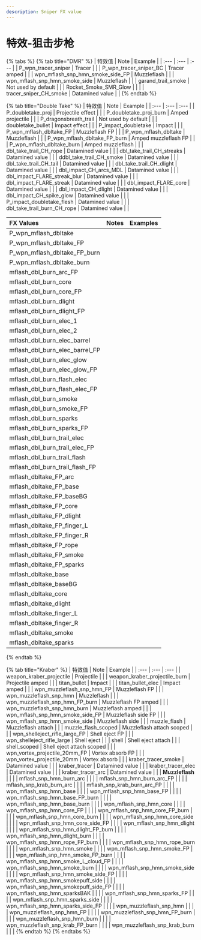 ```yaml
---
description: Sniper FX value
---
```


# 特效-狙击步枪

{% tabs %}
{% tab title="DMR" %}
| 特效值 | Note | Example |
| :--- | :--- | :--- |
| P\_wpn\_tracer\_sniper | Tracer |  |
| P\_wpn\_tracer\_sniper\_BC | Tracer amped |  |
| wpn\_mflash\_snp\_hmn\_smoke\_side\_FP | Muzzleflash |  |
| wpn\_mflash\_snp\_hmn\_smoke\_side | Muzzleflash |  |
| garand\_trail\_smoke | Not used by default |  |
| Rocket\_Smoke\_SMR\_Glow |  |  |
| tracer\_sniper\_CH\_smoke | Datamined value |  |
{% endtab %}

{% tab title="Double Take" %}
| 特效值 | Note | Example |
| :--- | :--- | :--- |
| P\_doubletake\_proj | Projectile effect |  |
| P\_doubletake\_proj\_burn | Amped projectile |  |
| P\_dragonsbreath\_trail | Not used by default |  |
| doubletake\_bullet | Impact effect |  |
| P\_impact\_doubletake | Impact |  |
| P\_wpn\_mflash\_dbltake\_FP | Muzzleflash FP |  |
| P\_wpn\_mflash\_dbltake | Muzzleflash |  |
| P\_wpn\_mflash\_dbltake\_FP\_burn | Amped muzzleflash FP |  |
| P\_wpn\_mflash\_dbltake\_burn | Amped muzzleflash |  |
| dbl\_take\_trail\_CH\_rope | Datamined value |  |
| dbl\_take\_trail\_CH\_streaks | Datamined value |  |
| ddbl\_take\_trail\_CH\_smoke | Datamined value |  |
| dbl\_take\_trail\_CH\_tail | Datamined value |  |
| dbl\_take\_trail\_CH\_dlight | Datamined value |  |
| dbl\_impact\_CH\_arcs\_MDL | Datamined value |  |
| dbl\_impact\_FLARE\_streak\_blur | Datamined value |  |
| dbl\_impact\_FLARE\_streak | Datamined value |  |
| dbl\_impact\_FLARE\_core | Datamined value |  |
| dbl\_impact\_CH\_dlight | Datamined value |  |
| dbl\_impact\_CH\_spike\_glow | Datamined value |  |
| P\_impact\_doubletake\_flesh | Datamined value |  |
| dbl\_take\_trail\_burn\_CH\_rope | Datamined value |  |

| FX Values | Notes | Examples |
| :--- | :--- | :--- |
| P\_wpn\_mflash\_dbltake |  |  |
| P\_wpn\_mflash\_dbltake\_FP |  |  |
| P\_wpn\_mflash\_dbltake\_FP\_burn |  |  |
| P\_wpn\_mflash\_dbltake\_burn |  |  |
| mflash\_dbl\_burn\_arc\_FP |  |  |
| mflash\_dbl\_burn\_core |  |  |
| mflash\_dbl\_burn\_core\_FP |  |  |
| mflash\_dbl\_burn\_dlight |  |  |
| mflash\_dbl\_burn\_dlight\_FP |  |  |
| mflash\_dbl\_burn\_elec\_1 |  |  |
| mflash\_dbl\_burn\_elec\_2 |  |  |
| mflash\_dbl\_burn\_elec\_barrel |  |  |
| mflash\_dbl\_burn\_elec\_barrel\_FP |  |  |
| mflash\_dbl\_burn\_elec\_glow |  |  |
| mflash\_dbl\_burn\_elec\_glow\_FP |  |  |
| mflash\_dbl\_burn\_flash\_elec |  |  |
| mflash\_dbl\_burn\_flash\_elec\_FP |  |  |
| mflash\_dbl\_burn\_smoke |  |  |
| mflash\_dbl\_burn\_smoke\_FP |  |  |
| mflash\_dbl\_burn\_sparks |  |  |
| mflash\_dbl\_burn\_sparks\_FP |  |  |
| mflash\_dbl\_burn\_trail\_elec |  |  |
| mflash\_dbl\_burn\_trail\_elec\_FP |  |  |
| mflash\_dbl\_burn\_trail\_flash |  |  |
| mflash\_dbl\_burn\_trail\_flash\_FP |  |  |
| mflash\_dbltake\_FP\_arc |  |  |
| mflash\_dbltake\_FP\_base |  |  |
| mflash\_dbltake\_FP\_baseBG |  |  |
| mflash\_dbltake\_FP\_core |  |  |
| mflash\_dbltake\_FP\_dlight |  |  |
| mflash\_dbltake\_FP\_finger\_L |  |  |
| mflash\_dbltake\_FP\_finger\_R |  |  |
| mflash\_dbltake\_FP\_rope |  |  |
| mflash\_dbltake\_FP\_smoke |  |  |
| mflash\_dbltake\_FP\_sparks |  |  |
| mflash\_dbltake\_base |  |  |
| mflash\_dbltake\_baseBG |  |  |
| mflash\_dbltake\_core |  |  |
| mflash\_dbltake\_dlight |  |  |
| mflash\_dbltake\_finger\_L |  |  |
| mflash\_dbltake\_finger\_R |  |  |
| mflash\_dbltake\_smoke |  |  |
| mflash\_dbltake\_sparks |  |  |
{% endtab %}

{% tab title="Kraber" %}
| 特效值 | Note | Example |
| :--- | :--- | :--- |
| weapon\_kraber\_projectile | Projectile |  |
| weapon\_kraber\_projectile\_burn | Projectile amped |  |
| titan\_bullet | Impact |  |
| titan\_bullet\_elec | Impact amped |  |
| wpn\_muzzleflash\_snp\_hmn\_FP | Muzzleflash FP |  |
| wpn\_muzzleflash\_snp\_hmn | Muzzleflash |  |
| wpn\_muzzleflash\_snp\_hmn\_FP\_burn | Muzzleflash FP amped |  |
| wpn\_muzzleflash\_snp\_hmn\_burn | Muzzleflash amped |  |
| wpn\_mflash\_snp\_hmn\_smoke\_side\_FP | Muzzleflash side FP |  |
| wpn\_mflash\_snp\_hmn\_smoke\_side | Muzzleflash side |  |
| muzzle\_flash | Muzzleflash attach |  |
| muzzle\_flash\_scoped | Muzzleflash attach scoped |  |
| wpn\_shelleject\_rifle\_large\_FP | Shell eject FP |  |
| wpn\_shelleject\_rifle\_large | Shell eject |  |
| shell | Shell eject attach |  |
| shell\_scoped | Shell eject attach scoped |  |
| wpn\_vortex\_projectile\_20mm\_FP | Vortex absorb FP |  |
| wpn\_vortex\_projectile\_20mm | Vortex absorb |  |
| kraber\_tracer\_smoke | Datamined value |  |
| kraber\_tracer | Datamined value |  |
| kraber\_tracer\_elec | Datamined value |  |
| kraber\_tracer\_arc | Datamined value |  |
| **Muzzleflash** |  |  |
| mflash\_snp\_hmn\_burn\_arc |  |  |
| mflash\_snp\_hmn\_burn\_arc\_FP |  |  |
| mflash\_snp\_krab\_burn\_arc |  |  |
| mflash\_snp\_krab\_burn\_arc\_FP |  |  |
| wpn\_mflash\_snp\_hmn\_base |  |  |
| wpn\_mflash\_snp\_hmn\_base\_FP |  |  |
| wpn\_mflash\_snp\_hmn\_base\_FP\_burn |  |  |
| wpn\_mflash\_snp\_hmn\_base\_burn |  |  |
| wpn\_mflash\_snp\_hmn\_core |  |  |
| wpn\_mflash\_snp\_hmn\_core\_FP |  |  |
| wpn\_mflash\_snp\_hmn\_core\_FP\_burn |  |  |
| wpn\_mflash\_snp\_hmn\_core\_burn |  |  |
| wpn\_mflash\_snp\_hmn\_core\_side |  |  |
| wpn\_mflash\_snp\_hmn\_core\_side\_FP |  |  |
| wpn\_mflash\_snp\_hmn\_dlight |  |  |
| wpn\_mflash\_snp\_hmn\_dlight\_FP\_burn |  |  |
| wpn\_mflash\_snp\_hmn\_dlight\_burn |  |  |
| wpn\_mflash\_snp\_hmn\_rope\_FP\_burn |  |  |
| wpn\_mflash\_snp\_hmn\_rope\_burn |  |  |
| wpn\_mflash\_snp\_hmn\_smoke |  |  |
| wpn\_mflash\_snp\_hmn\_smoke\_FP |  |  |
| wpn\_mflash\_snp\_hmn\_smoke\_FP\_burn |  |  |
| wpn\_mflash\_snp\_hmn\_smoke\_L\_cloud\_FP |  |  |
| wpn\_mflash\_snp\_hmn\_smoke\_burn |  |  |
| wpn\_mflash\_snp\_hmn\_smoke\_side |  |  |
| wpn\_mflash\_snp\_hmn\_smoke\_side\_FP |  |  |
| wpn\_mflash\_snp\_hmn\_smokepuff\_side |  |  |
| wpn\_mflash\_snp\_hmn\_smokepuff\_side\_FP |  |  |
| wpn\_mflash\_snp\_hmn\_sparksBAK |  |  |
| wpn\_mflash\_snp\_hmn\_sparks\_FP |  |  |
| wpn\_mflash\_snp\_hmn\_sparks\_side |  |  |
| wpn\_mflash\_snp\_hmn\_sparks\_side\_FP |  |  |
| wpn\_muzzleflash\_snp\_hmn |  |  |
| wpn\_muzzleflash\_snp\_hmn\_FP |  |  |
| wpn\_muzzleflash\_snp\_hmn\_FP\_burn |  |  |
| wpn\_muzzleflash\_snp\_hmn\_burn |  |  |
| wpn\_muzzleflash\_snp\_krab\_FP\_burn |  |  |
| wpn\_muzzleflash\_snp\_krab\_burn |  |  |
{% endtab %}
{% endtabs %}

